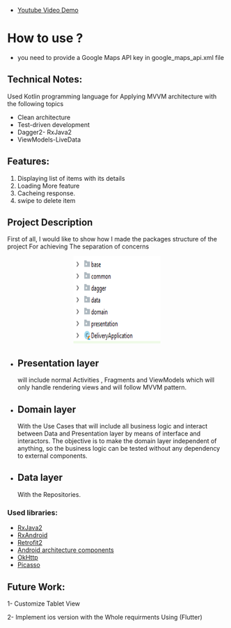 
 - [Youtube Video Demo](https://youtu.be/zDnjU8Ew0yo)
 
# How to use ?
- you need to provide a Google Maps API key in google_maps_api.xml file 
   


## Technical Notes:

Used Kotlin programming language  for Applying MVVM architecture with the following topics  
- Clean architecture
- Test-driven development
- Dagger2- RxJava2
- ViewModels-LiveData

 ## Features:
1. Displaying list of items with its details 
2. Loading More feature 
3. Cacheing response.
4. swipe to delete item

## Project Description

First of all, I would like to show how I made the packages structure of the project For achieving The separation of concerns 

<p align="center">
<img src="image.PNG" alt="" width="200" height="200"/>
</p>

- ## Presentation layer 
    will include normal Activities , Fragments and ViewModels which will only handle rendering views and will follow MVVM pattern.

- ## Domain layer 
    With the Use Cases that  will include all business logic and interact between Data and Presentation layer by means of interface and     interactors. The objective is to make the domain layer independent of anything, so the business logic can be tested without 
    any dependency to external components.

- ##  Data layer 
    With the Repositories.


### Used libraries: ###
- [RxJava2](https://github.com/ReactiveX/RxJava)
- [RxAndroid](https://github.com/ReactiveX/RxAndroid)
- [Retrofit2](https://github.com/square/retrofit)
- [Android architecture components](https://developer.android.com/topic/libraries/architecture/index.html)
- [OkHttp](https://github.com/square/okhttp)
- [Picasso](https://github.com/square/picasso)


 ## Future Work:
 1- Customize Tablet View 
 
 2- Implement ios version with the Whole requirments Using (Flutter) 
